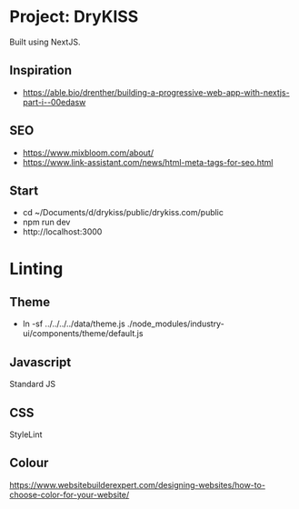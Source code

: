# Project: DryKISS

Built using NextJS.

## Inspiration

- https://able.bio/drenther/building-a-progressive-web-app-with-nextjs-part-i--00edasw

## SEO

- https://www.mixbloom.com/about/
- https://www.link-assistant.com/news/html-meta-tags-for-seo.html

## Start

- cd ~/Documents/d/drykiss/public/drykiss.com/public
- npm run dev
- http://localhost:3000

# Linting

## Theme

- ln -sf ../../../../data/theme.js ./node_modules/industry-ui/components/theme/default.js

## Javascript

Standard JS

## CSS

StyleLint

## Colour

https://www.websitebuilderexpert.com/designing-websites/how-to-choose-color-for-your-website/
